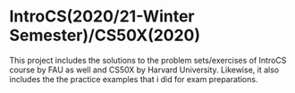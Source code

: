 # IntroCS(2020/21-Winter Semester)/CS50X(2020)

This project includes the solutions to the problem sets/exercises of IntroCS course by FAU as well and CS50X by Harvard University. Likewise, it also includes the the practice examples that i did for exam preparations.
